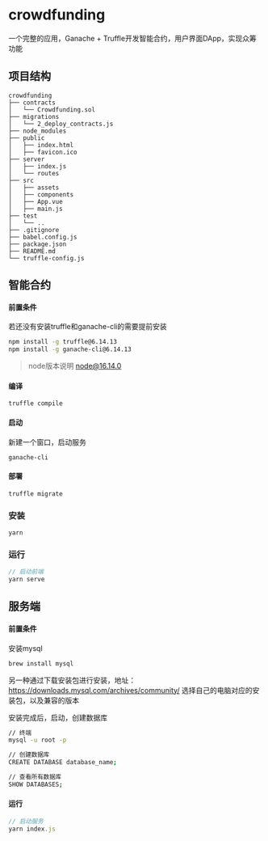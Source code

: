 # crowdfunding
一个完整的应用，Ganache + Truffle开发智能合约，用户界面DApp，实现众筹功能

## 项目结构
```
crowdfunding
├── contracts
│   └── Crowdfunding.sol
├── migrations
│   └── 2_deploy_contracts.js
├── node_modules
├── public
│   ├── index.html
│   ├── favicon.ico
├── server
│   ├── index.js
│   └── routes
├── src
│   ├── assets
│   ├── components
│   ├── App.vue
│   ├── main.js
├── test
│   └── ..
├── .gitignore
├── babel.config.js
├── package.json
├── README.md
└── truffle-config.js
```

## 智能合约

#### 前置条件
若还没有安装truffle和ganache-cli的需要提前安装

```bash
npm install -g truffle@6.14.13
npm install -g ganache-cli@6.14.13
```
> node版本说明
> node@16.14.0

#### 编译
```
truffle compile
```

#### 启动
新建一个窗口，启动服务
```
ganache-cli
```

#### 部署
```
truffle migrate
```

### 安装
```
yarn
```

### 运行
```js
// 启动前端
yarn serve
```


## 服务端

#### 前置条件
安装mysql

```bash
brew install mysql
```
另一种通过下载安装包进行安装，地址：https://downloads.mysql.com/archives/community/
选择自己的电脑对应的安装包，以及兼容的版本

安装完成后，启动，创建数据库
```bash
// 终端
mysql -u root -p
```

```bash
// 创建数据库
CREATE DATABASE database_name;
```

```bash
// 查看所有数据库
SHOW DATABASES;
```


#### 运行
```js
// 启动服务
yarn index.js
```

